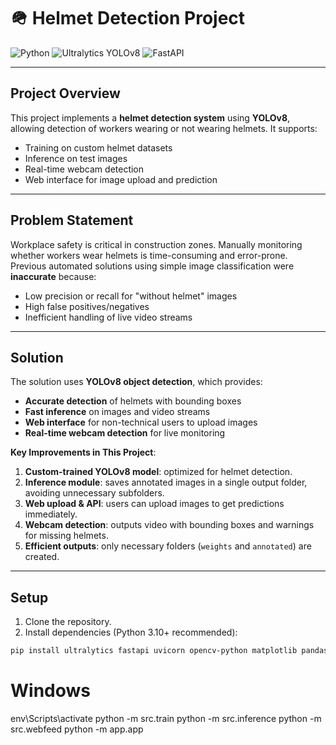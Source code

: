 # 🪖 Helmet Detection Project

![Python](https://img.shields.io/badge/Python-3.10+-blue.svg)
![Ultralytics YOLOv8](https://img.shields.io/badge/YOLOv8-Ultralyics-orange.svg)
![FastAPI](https://img.shields.io/badge/FastAPI-High%20Performance-green.svg)

---

## **Project Overview**

This project implements a **helmet detection system** using **YOLOv8**, allowing detection of workers wearing or not wearing helmets. It supports:

- Training on custom helmet datasets
- Inference on test images
- Real-time webcam detection
- Web interface for image upload and prediction

---

## **Problem Statement**

Workplace safety is critical in construction zones. Manually monitoring whether workers wear helmets is time-consuming and error-prone. Previous automated solutions using simple image classification were **inaccurate** because:

- Low precision or recall for "without helmet" images
- High false positives/negatives
- Inefficient handling of live video streams

---

## **Solution**

The solution uses **YOLOv8 object detection**, which provides:

- **Accurate detection** of helmets with bounding boxes
- **Fast inference** on images and video streams
- **Web interface** for non-technical users to upload images
- **Real-time webcam detection** for live monitoring

**Key Improvements in This Project**:

1. **Custom-trained YOLOv8 model**: optimized for helmet detection.
2. **Inference module**: saves annotated images in a single output folder, avoiding unnecessary subfolders.
3. **Web upload & API**: users can upload images to get predictions immediately.
4. **Webcam detection**: outputs video with bounding boxes and warnings for missing helmets.
5. **Efficient outputs**: only necessary folders (`weights` and `annotated`) are created.

---

## **Setup**

1. Clone the repository.
2. Install dependencies (Python 3.10+ recommended):

```bash
pip install ultralytics fastapi uvicorn opencv-python matplotlib pandas jinja2

```

# Windows

env\Scripts\activate
python -m src.train
python -m src.inference
python -m src.webfeed
python -m app.app
